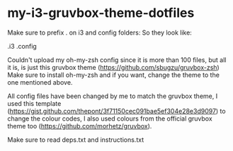 # my-i3-gruvbox-theme-dotfiles
Make sure to prefix . on i3 and config folders:
So they look like:

.i3
.config

Couldn't upload my oh-my-zsh config since it is more than 100 files, but all it is, is just this gruvbox theme (https://github.com/sbugzu/gruvbox-zsh)
Make sure to install oh-my-zsh and if you want, change the theme to the one mentioned above.

All config files have been changed by me to match the gruvbox theme, I used this template (https://gist.github.com/thepont/3f71150cec091bae5ef304e28e3d9097) to change the colour codes, I also used colours from the official gruvbox theme too (https://github.com/morhetz/gruvbox).

Make sure to read deps.txt and instructions.txt
